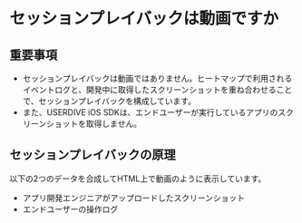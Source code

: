 # セッションプレイバックは動画ですか

## 重要事項

- セッションプレイバックは動画ではありません。ヒートマップで利用されるイベントログと、開発中に取得したスクリーンショットを重ね合わせることで、セッションプレイバックを構成しています。
- また、USERDIVE iOS SDKは、エンドユーザーが実行しているアプリのスクリーンショットを取得しません。

## セッションプレイバックの原理

以下の2つのデータを合成してHTML上で動画のように表示しています。

- アプリ開発エンジニアがアップロードしたスクリーンショット
- エンドユーザーの操作ログ
